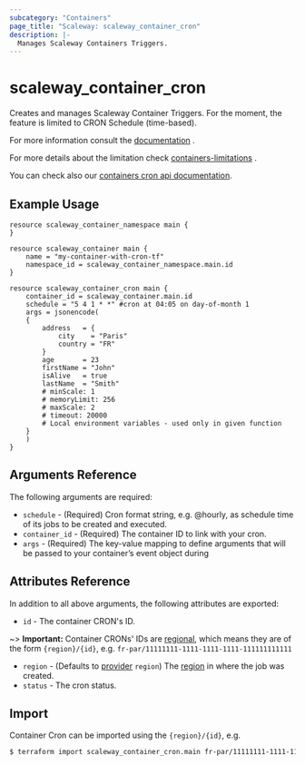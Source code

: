```yaml
---
subcategory: "Containers"
page_title: "Scaleway: scaleway_container_cron"
description: |-
  Manages Scaleway Containers Triggers.
---
```


# scaleway_container_cron

Creates and manages Scaleway Container Triggers. For the moment, the feature is limited to CRON Schedule (time-based).

For more information consult
the [documentation](https://www.scaleway.com/en/docs/serverless/containers/)
.

For more details about the limitation
check [containers-limitations](https://www.scaleway.com/en/docs/compute/containers/reference-content/containers-limitations/)
.

You can check also
our [containers cron api documentation](https://developers.scaleway.com/en/products/containers/api/#crons-942bf4).

## Example Usage

```hcl
resource scaleway_container_namespace main {
}

resource scaleway_container main {
    name = "my-container-with-cron-tf"
    namespace_id = scaleway_container_namespace.main.id
}

resource scaleway_container_cron main {
    container_id = scaleway_container.main.id
    schedule = "5 4 1 * *" #cron at 04:05 on day-of-month 1
    args = jsonencode(
    {
        address   = {
            city    = "Paris"
            country = "FR"
        }
        age       = 23
        firstName = "John"
        isAlive   = true
        lastName  = "Smith"
        # minScale: 1
        # memoryLimit: 256
        # maxScale: 2
        # timeout: 20000
        # Local environment variables - used only in given function
    }
    )
}
```

## Arguments Reference

The following arguments are required:

- `schedule` - (Required) Cron format string, e.g. @hourly, as schedule time of its jobs to be created and
  executed.
- `container_id` - (Required) The container ID to link with your cron.
- `args`   - (Required) The key-value mapping to define arguments that will be passed to your container’s event object
  during

## Attributes Reference

In addition to all above arguments, the following attributes are exported:

- `id` - The container CRON's ID.

~> **Important:** Container CRONs' IDs are [regional](../guides/regions_and_zones.md#resource-ids), which means they are of the form `{region}/{id}`, e.g. `fr-par/11111111-1111-1111-1111-111111111111`

- `region` - (Defaults to [provider](../index.md#region) `region`) The [region](../guides/regions_and_zones.md#regions)
  in where the job was created.
- `status` - The cron status.

## Import

Container Cron can be imported using the `{region}/{id}`, e.g.

```bash
$ terraform import scaleway_container_cron.main fr-par/11111111-1111-1111-1111-111111111111
```
